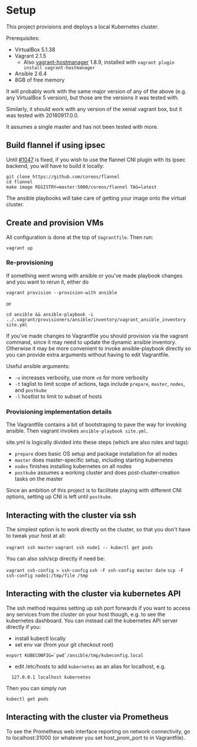 # Setup

This project provisions and deploys a local Kubernetes cluster.

Prerequisites:
- VirtualBox 5.1.38
- Vagrant 2.1.5
  - Also [vagrant-hostmanager](https://github.com/devopsgroup-io/vagrant-hostmanager) 1.8.9, installed with `vagrant plugin install vagrant-hostmanager`
- Ansible 2.6.4
- 8GB of free memory

It will probably work with the same major version of any of the above (e.g. any VirtualBox 5 version),
but those are the versions it was tested with.

Similarly, it should work with any version of the xenial vagrant box, but it was tested with 20180917.0.0.

It assumes a single master and has not been tested with more.

## Build flannel if using ipsec

Until [#1047](https://github.com/coreos/flannel/issues/1047) is fixed, if you wish to use the flannel CNI plugin with its ipsec backend, you will have to build it locally:
```
git clone https://github.com/coreos/flannel
cd flannel
make image REGISTRY=master:5000/coreos/flannel TAG=latest
```

The ansible playbooks will take care of getting your image onto the virtual cluster.

## Create and provision VMs

All configuration is done at the top of `Vagrantfile`.  Then run:

`vagrant up`

### Re-provisioning

If something went wrong with ansible or you've made playbook changes and you want to rerun it, either do

`vagrant provision --provision-with ansible`

or

`cd ansible && ansible-playbook -i ../.vagrant/provisioners/ansible/inventory/vagrant_ansible_inventory site.yml`

If you've made changes to Vagrantfile you should provision via the vagrant command, since it may need to update the dynamic ansible inventory.  Otherwise it may be more convenient to invoke ansible-playbook directly so you can provide extra arguments without having to edit Vagrantfile.

Useful ansible arguments:
- `-v` increases verbosity, use more `v`s for more verbosity
- `-t` taglist to limit scope of actions, tags include `prepare`, `master`, `nodes`, and `postkube`
- `-l` hostlist to limit to subset of hosts

### Provisioning implementation details

The Vagrantfile contains a bit of bootstraping to pave the way for invoking ansible.  Then vagrant invokes
`ansible-playbook site.yml`.  

site.yml is logically divided into these steps (which are also roles and tags):
- `prepare` does basic OS setup and package installation for all nodes
- `master` does master-specific setup, including starting kubernetes
- `nodes` finishes installing kubernetes on all nodes
- `postkube` assumes a working cluster and does post-cluster-creation tasks on the master

Since an ambition of this project is to facilitate playing with different CNI options, setting up CNI
is left until `postkube`.

## Interacting with the cluster via ssh

The simplest option is to work directly on the cluster, so that you don't have to tweak your host at all:

`vagrant ssh master`
`vagrant ssh node1 -- kubectl get pods`

You can also ssh/scp directly if need be:

`vagrant ssh-config > ssh-config`
`ssh -F ssh-config master date`
`scp -F ssh-config node1:/tmp/file /tmp`

## Interacting with the cluster via kubernetes API

The ssh method requires setting up ssh port forwards if you want to access
any services from the cluster on your host though, e.g. to see the kubernetes
dashboard.  You can instead call the kubernetes API server directly if you:
- install kubectl locally
- set env var (from your git checkout root)
```
export KUBECONFIG=`pwd`/ansible/tmp/kubeconfig.local
```
- edit /etc/hosts to add `kubernetes` as an alias for localhost, e.g.
```
  127.0.0.1	localhost kubernetes
```

Then you can simply run

`kubectl get pods`

## Interacting with the cluster via Prometheus

To see the Prometheus web interface reporting on network connectivity, go to localhost:31000
(or whatever you set host_prom_port to in Vagrantfile).

